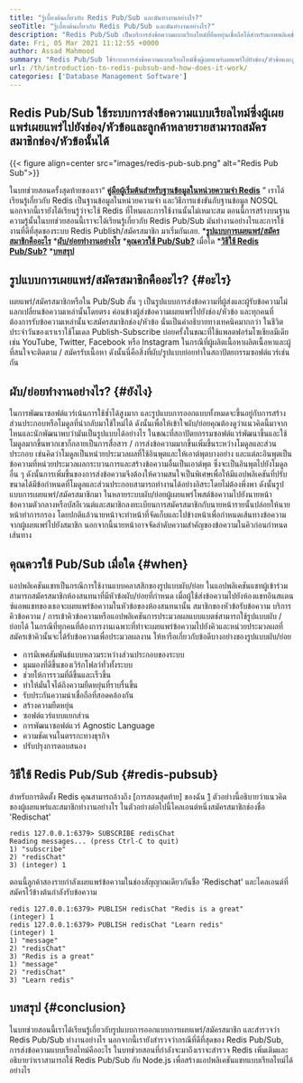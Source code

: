 ```yaml
---
title: "รู้เบื้องต้นเกี่ยวกับ Redis Pub/Sub และมันทำงานอย่างไร?" 
seoTitle: "รู้เบื้องต้นเกี่ยวกับ Redis Pub/Sub และมันทำงานอย่างไร?" 
description: "Redis Pub/Sub เป็นบริการส่งข้อความแบบเรียลไทม์ที่ยืดหยุ่นเชื่อถือได้สำหรับแอพพลิเคชั่นอิสระในการเผยแพร่และสมัครรับเหตุการณ์แบบอะซิงโครนัส" 
date: Fri, 05 Mar 2021 11:12:55 +0000
author: Assad Mahmood
summary: "Redis Pub/Sub ใช้ระบบการส่งข้อความแบบเรียลไทม์ซึ่งผู้เผยแพร่เผยแพร่ไปยังช่อง/หัวข้อและลูกค้าหลายรายสามารถสมัครสมาชิกช่อง/หัวข้อนั้นได้" 
url: /th/introduction-to-redis-pubsub-and-how-does-it-work/
categories: ['Database Management Software']
---
```


## Redis Pub/Sub ใช้ระบบการส่งข้อความแบบเรียลไทม์ซึ่งผู้เผยแพร่เผยแพร่ไปยังช่อง/หัวข้อและลูกค้าหลายรายสามารถสมัครสมาชิกช่อง/หัวข้อนั้นได้

{{< figure align=center src="images/redis-pub-sub.png" alt="Redis Pub Sub">}}

ในบทช่วยสอนครั้งสุดท้ายของเรา“ **[คู่มือผู้เริ่มต้นสำหรับฐานข้อมูลในหน่วยความจำ Redis][1]** ” เราได้เรียนรู้เกี่ยวกับ Redis เป็นฐานข้อมูลในหน่วยความจำ และวิธีการแข่งขันกับฐานข้อมูล NOSQL นอกจากนี้เรายังได้เรียนรู้ว่าจะใช้ Redis ที่ไหนและการใช้งานนั้นไม่เหมาะสม ตอนนี้การสร้างบนฐานความรู้นั้นในบทช่วยสอนนี้เราจะได้เรียนรู้เกี่ยวกับ Redis Pub/Sub มันทำงานอย่างไรและการใช้งานที่ดีที่สุดของระบบ Redis Publish/สมัครสมาชิก มาเริ่มกันเลย.
  ***[รูปแบบการเผยแพร่/สมัครสมาชิกคืออะไร][2]** 
  ***[ผับ/ย่อยทำงานอย่างไร][3]** 
  ***[คุณควรใช้ Pub/Sub?][4]**  เมื่อใด
  ***[วิธีใช้ Redis Pub/Sub?][5]** 
  ***[บทสรุป][6]** 

## รูปแบบการเผยแพร่/สมัครสมาชิกคืออะไร?   {#อะไร}
เผยแพร่/สมัครสมาชิกหรือใน Pub/Sub สั้น ๆ เป็นรูปแบบการส่งข้อความที่ผู้ส่งและผู้รับข้อความไม่แลกเปลี่ยนข้อความเหล่านั้นโดยตรง ค่อนข้างผู้ส่งข้อความเผยแพร่ไปยังช่อง/หัวข้อ และทุกคนที่ต้องการรับข้อความเหล่านั้นจะสมัครสมาชิกช่อง/หัวข้อ นั่นเป็นคำอธิบายทางเทคนิคมากกว่า ในชีวิตประจำวันของเราเราใช้โมเดล Publish-Subscribe บ่อยครั้งในขณะที่ใช้แพลตฟอร์มโซเชียลมีเดียเช่น YouTube, Twitter, Facebook หรือ Instagram ในกรณีที่ผู้ผลิตเนื้อหาผลิตเนื้อหาและผู้ที่สนใจจะติดตาม / สมัครรับเนื้อหา ดังนั้นนี่คือสิ่งที่ผับ/รูปแบบย่อยทำในสถาปัตยกรรมซอฟต์แวร์เช่นกัน

## ผับ/ย่อยทำงานอย่างไร?   {#ยังไง}
ในการพัฒนาซอฟต์แวร์เน้นการใช้ซ้ำได้สูงมาก และรูปแบบการออกแบบทั้งหมดจะขึ้นอยู่กับการสร้างส่วนประกอบหรือโมดูลที่นำกลับมาใช้ใหม่ได้ ดังนั้นเพื่อให้เข้าใจผับ/ย่อยคุณต้องดูว่าแนวคิดนี้มาจากไหนและนักพัฒนาพบว่ามันเป็นรูปแบบได้อย่างไร
ในขณะที่สถาปัตยกรรมซอฟต์แวร์พัฒนาขึ้นและใช้โมดูลมากขึ้นพวกเขาก็กลายเป็นการสื่อสาร / การส่งข้อความมากขึ้นเพิ่มขึ้นระหว่างโมดูลและส่วนประกอบ เช่นคิดว่าโมดูลเป็นหน่วยประมวลผลที่ใช้อินพุตและให้เอาต์พุตบางอย่าง และแต่ละอินพุตเป็นข้อความที่หน่วยประมวลผลกระบวนการและสร้างข้อความอื่นเป็นเอาต์พุต ซึ่งจะเป็นอินพุตไปยังโมดูลอื่น ๆ ดังนั้นการเพิ่มขึ้นของการส่งข้อความจึงต้องให้ความสนใจเป็นพิเศษเพื่อให้มีแอปพลิเคชันที่ปรับขนาดได้มีข้อกำหนดที่โมดูลและส่วนประกอบสามารถทำงานได้อย่างอิสระโดยไม่ต้องพึ่งพา ดังนั้นรูปแบบการเผยแพร่/สมัครสมาชิกมา
ในหลายระบบผับ/ย่อยผู้เผยแพร่โพสต์ข้อความไปยังนายหน้าข้อความตัวกลางหรือบัสอีเวนต์และสมาชิกลงทะเบียนการสมัครสมาชิกกับนายหน้ารายนั้นปล่อยให้นายหน้าทำการกรอง โดยปกติแล้วนายหน้าจะทำหน้าที่จัดเก็บและไปข้างหน้าเพื่อกำหนดเส้นทางข้อความจากผู้เผยแพร่ไปยังสมาชิก นอกจากนี้นายหน้าอาจจัดลำดับความสำคัญของข้อความในคิวก่อนกำหนดเส้นทาง

## **คุณควรใช้ Pub/Sub เมื่อใด** {#when}
แอปพลิเคชันแชทเป็นกรณีการใช้งานแบบคลาสสิกของรูปแบบผับ/ย่อย ในแอปพลิเคชันแชทผู้เข้าร่วมสามารถสมัครสมาชิกห้องสนทนาที่มีหัวข้อผับ/ย่อยที่กำหนด เมื่อผู้ใช้ส่งข้อความไปยังห้องแชทอินสแตนซ์แอพแชทของเธอจะเผยแพร่ข้อความในหัวข้อของห้องสนทนานั้น สมาชิกของหัวข้อรับข้อความ
บริการคิวข้อความ / การเข้าคิวข้อความหรือแอปพลิเคชันการประมวลผลแบบแบตช์สามารถใช้รูปแบบผับ / ย่อยได้ ในกรณีที่ทุกคนที่ต้องการงานเฉพาะที่ทำจะเผยแพร่ข้อความไปยังคิวและหน่วยประมวลผลที่สมัครเข้าคิวนั้นจะได้รับข้อความเพื่อประมวลผลงาน
ให้หารือเกี่ยวกับข้อดีบางอย่างของรูปแบบผับ/ย่อย
  * การมีเพศสัมพันธ์แบบหลวมระหว่างส่วนประกอบของระบบ
  * มุมมองที่ดีขึ้นของเวิร์กโฟลว์ทั่วทั้งระบบ
  * ช่วยให้การรวมที่ดีขึ้นและเร็วขึ้น
  * ทำให้มั่นใจได้ถึงความยืดหยุ่นที่ราบรื่นขึ้น
  * รับประกันความน่าเชื่อถือที่สอดคล้องกัน
  * สร้างความยืดหยุ่น
  * ซอฟต์แวร์แบบแยกส่วน
  * การพัฒนาซอฟต์แวร์ Agnostic Language
  * ความชัดเจนในตรรกะทางธุรกิจ
  * ปรับปรุงการตอบสนอง

## วิธีใช้ Redis Pub/Sub   {#redis-pubsub}
สำหรับการติดตั้ง Redis คุณสามารถอ้างถึง [การสอนสุดท้าย] ของฉัน [1] ตัวอย่างนี้อธิบายว่าแนวคิดของผู้เผยแพร่และสมาชิกทำงานอย่างไร ในตัวอย่างต่อไปนี้ไคลเอนต์หนึ่งสมัครสมาชิกช่องชื่อ 'Redischat'
```
redis 127.0.0.1:6379> SUBSCRIBE redisChat  
Reading messages... (press Ctrl-C to quit) 
1) "subscribe" 
2) "redisChat" 
3) (integer) 1 
```
ตอนนี้ลูกค้าสองรายกำลังเผยแพร่ข้อความในช่องสัญญาณเดียวกันชื่อ 'Redischat' และไคลเอนต์ที่สมัครไว้ข้างต้นกำลังรับข้อความ
```
redis 127.0.0.1:6379> PUBLISH redisChat "Redis is a great"  
(integer) 1  
redis 127.0.0.1:6379> PUBLISH redisChat "Learn redis"  
(integer) 1   
1) "message" 
2) "redisChat" 
3) "Redis is a great" 
1) "message" 
2) "redisChat" 
3) "Learn redis" 

```

## บทสรุป   {#conclusion}
ในบทช่วยสอนนี้เราได้เรียนรู้เกี่ยวกับรูปแบบการออกแบบการเผยแพร่/สมัครสมาชิก และสำรวจว่า Redis Pub/Sub ทำงานอย่างไร นอกจากนี้เรายังสำรวจว่ากรณีที่ดีที่สุดของ Redis Pub/Sub, การส่งข้อความแบบเรียลไทม์คืออะไร ในบทช่วยสอนที่กำลังจะมาถึงเราจะสำรวจ Redis เพิ่มเติมและอธิบายว่าเราสามารถใช้ Redis Pub/Sub กับ Node.js เพื่อสร้างแอปพลิเคชันแชทแบบเรียลไทม์ได้อย่างไร

  
[1]: https://blog.containerize.com/database-management-software/a-beginners-guide-to-redis-in-memory-database/
[2]: #what
[3]: #how
[4]: #when
[5]: #redis-pubsub
[6]: #conclusion
